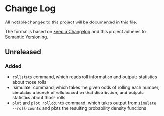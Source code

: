 # Change Log
All notable changes to this project will be documented in this file.

The format is based on [Keep a Changelog](http://keepachangelog.com/)
and this project adheres to [Semantic Versioning](http://semver.org/).

## Unreleased

### Added

- `rollstats` command, which reads roll information and outputs statistics
  about those rolls
- 'simulate` command, which takes the given odds of rolling each number,
  simulates a bunch of rolls based on that distribution, and outputs statistics
about those rolls
- `plot` and `plot rollcounts` command, which takes output from
  `simulate --roll-counts` and plots the resulting probability density
functions
